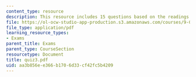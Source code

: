 ```yaml
---
content_type: resource
description: This resource includes 15 questions based on the readings of course textbook.
file: https://ol-ocw-studio-app-production.s3.amazonaws.com/courses/9-00-introduction-to-psychology-fall-2004/aa3b856ee366b1706d33cf42fc5b4209_quiz3.pdf
file_type: application/pdf
learning_resource_types:
- Exams
parent_title: Exams
parent_type: CourseSection
resourcetype: Document
title: quiz3.pdf
uid: aa3b856e-e366-b170-6d33-cf42fc5b4209
---
```

